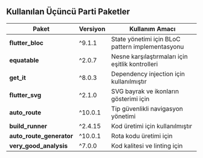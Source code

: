 ## Kullanılan Üçüncü Parti Paketler

| Paket | Versiyon | Kullanım Amacı |
|-------|----------|----------------|
| **flutter_bloc** | ^9.1.1 | State yönetimi için BLoC pattern implementasyonu |
| **equatable** | ^2.0.7 | Nesne karşılaştırmaları için eşitlik kontrolleri |
| **get_it** | ^8.0.3 | Dependency injection için kullanılmıştır |
| **flutter_svg** | ^2.1.0 | SVG bayrak ve ikonların gösterimi için |
| **auto_route** | ^10.0.1 | Tip güvenlikli navigasyon yönetimi |
| **build_runner** | ^2.4.15 | Kod üretimi için kullanılmıştır |
| **auto_route_generator** | ^10.0.1 | Rota kodu üretimi için |
| **very_good_analysis** | ^7.0.0 | Kod kalitesi ve linting için |
